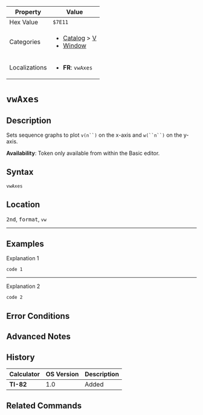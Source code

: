 | Property      | Value |
|---------------|-------|
| Hex Value     | `$7E11`|
| Categories    | <ul><li>[Catalog](<../categories/Catalog.md>) > [V](<../categories/Catalog.md#V>)</li><li>[Window](<../categories/Window.md>)</li></ul> |
| Localizations | <ul><li><b>FR</b>: `vwAxes`</li></ul> |

# `vwAxes`

## Description
Sets sequence graphs to plot `v(n``)` on the x-axis and `w(``n``)` on the y-axis.


<b>Availability</b>: Token only available from within the Basic editor.

## Syntax
`vwAxes`

## Location
<kbd>2nd</kbd>, <kbd>format</kbd>, `vw`
<hr>

## Examples

Explanation 1
```ti-basic
code 1
```
---
Explanation 2
```ti-basic
code 2
```

## Error Conditions


## Advanced Notes


## History
| Calculator | OS Version | Description |
|------------|------------|-------------|
| <b>TI-82</b> | 1.0 | Added

## Related Commands

    